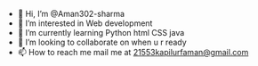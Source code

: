 - 👋 Hi, I’m @Aman302-sharma
- 👀 I’m interested in Web development 
- 🌱 I’m currently learning Python html CSS java 
- 💞️ I’m looking to collaborate on when u r ready 
- 📫 How to reach me mail me at 21553kapilurfaman@gmail.com

<!---
Aman302-sharma/Aman302-sharma is a ✨ special ✨ repository because its `README.md` (this file) appears on your GitHub profile.
You can click the Preview link to take a look at your changes.
--->
